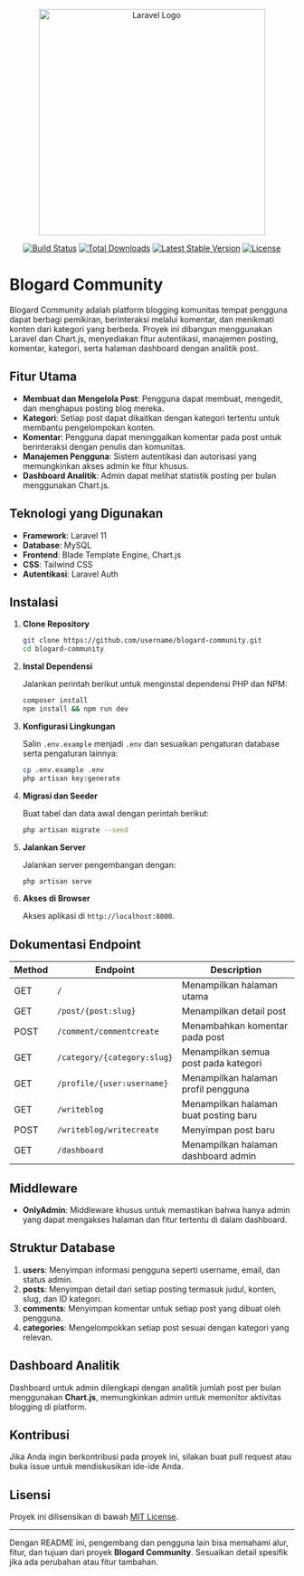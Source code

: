 <p align="center"><a href="https://laravel.com" target="_blank"><img src="https://raw.githubusercontent.com/laravel/art/master/logo-lockup/5%20SVG/2%20CMYK/1%20Full%20Color/laravel-logolockup-cmyk-red.svg" width="400" alt="Laravel Logo"></a></p>

<p align="center">
<a href="https://github.com/laravel/framework/actions"><img src="https://github.com/laravel/framework/workflows/tests/badge.svg" alt="Build Status"></a>
<a href="https://packagist.org/packages/laravel/framework"><img src="https://img.shields.io/packagist/dt/laravel/framework" alt="Total Downloads"></a>
<a href="https://packagist.org/packages/laravel/framework"><img src="https://img.shields.io/packagist/v/laravel/framework" alt="Latest Stable Version"></a>
<a href="https://packagist.org/packages/laravel/framework"><img src="https://img.shields.io/packagist/l/laravel/framework" alt="License"></a>
</p>

# Blogard Community

Blogard Community adalah platform blogging komunitas tempat pengguna dapat berbagi pemikiran, berinteraksi melalui komentar, dan menikmati konten dari kategori yang berbeda. Proyek ini dibangun menggunakan Laravel dan Chart.js, menyediakan fitur autentikasi, manajemen posting, komentar, kategori, serta halaman dashboard dengan analitik post.

## Fitur Utama

- **Membuat dan Mengelola Post**: Pengguna dapat membuat, mengedit, dan menghapus posting blog mereka.
- **Kategori**: Setiap post dapat dikaitkan dengan kategori tertentu untuk membantu pengelompokan konten.
- **Komentar**: Pengguna dapat meninggalkan komentar pada post untuk berinteraksi dengan penulis dan komunitas.
- **Manajemen Pengguna**: Sistem autentikasi dan autorisasi yang memungkinkan akses admin ke fitur khusus.
- **Dashboard Analitik**: Admin dapat melihat statistik posting per bulan menggunakan Chart.js.

## Teknologi yang Digunakan

- **Framework**: Laravel 11
- **Database**: MySQL
- **Frontend**: Blade Template Engine, Chart.js
- **CSS**: Tailwind CSS
- **Autentikasi**: Laravel Auth

## Instalasi

1. **Clone Repository**

   ```bash
   git clone https://github.com/username/blogard-community.git
   cd blogard-community
   ```

2. **Instal Dependensi**

   Jalankan perintah berikut untuk menginstal dependensi PHP dan NPM:

   ```bash
   composer install
   npm install && npm run dev
   ```

3. **Konfigurasi Lingkungan**

   Salin `.env.example` menjadi `.env` dan sesuaikan pengaturan database serta pengaturan lainnya:

   ```bash
   cp .env.example .env
   php artisan key:generate
   ```

4. **Migrasi dan Seeder**

   Buat tabel dan data awal dengan perintah berikut:

   ```bash
   php artisan migrate --seed
   ```

5. **Jalankan Server**

   Jalankan server pengembangan dengan:

   ```bash
   php artisan serve
   ```

6. **Akses di Browser**

   Akses aplikasi di `http://localhost:8000`.

## Dokumentasi Endpoint

| Method | Endpoint                       | Description                            |
|--------|--------------------------------|----------------------------------------|
| GET    | `/`                            | Menampilkan halaman utama              |
| GET    | `/post/{post:slug}`            | Menampilkan detail post                |
| POST   | `/comment/commentcreate`       | Menambahkan komentar pada post         |
| GET    | `/category/{category:slug}`    | Menampilkan semua post pada kategori   |
| GET    | `/profile/{user:username}`     | Menampilkan halaman profil pengguna    |
| GET    | `/writeblog`                   | Menampilkan halaman buat posting baru  |
| POST   | `/writeblog/writecreate`       | Menyimpan post baru                    |
| GET    | `/dashboard`                   | Menampilkan halaman dashboard admin    |

## Middleware

- **OnlyAdmin**: Middleware khusus untuk memastikan bahwa hanya admin yang dapat mengakses halaman dan fitur tertentu di dalam dashboard.

## Struktur Database

1. **users**: Menyimpan informasi pengguna seperti username, email, dan status admin.
2. **posts**: Menyimpan detail dari setiap posting termasuk judul, konten, slug, dan ID kategori.
3. **comments**: Menyimpan komentar untuk setiap post yang dibuat oleh pengguna.
4. **categories**: Mengelompokkan setiap post sesuai dengan kategori yang relevan.

## Dashboard Analitik

Dashboard untuk admin dilengkapi dengan analitik jumlah post per bulan menggunakan **Chart.js**, memungkinkan admin untuk memonitor aktivitas blogging di platform.

## Kontribusi

Jika Anda ingin berkontribusi pada proyek ini, silakan buat pull request atau buka issue untuk mendiskusikan ide-ide Anda.

## Lisensi

Proyek ini dilisensikan di bawah [MIT License](LICENSE).

---

Dengan README ini, pengembang dan pengguna lain bisa memahami alur, fitur, dan tujuan dari proyek **Blogard Community**. Sesuaikan detail spesifik jika ada perubahan atau fitur tambahan.
